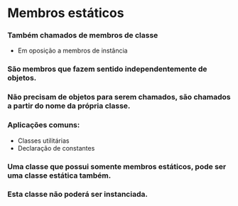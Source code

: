 # Membros estáticos

### Também chamados de membros de classe
* Em oposição a membros de instância

### São membros que fazem sentido independentemente de objetos. 
### Não precisam de objetos para serem chamados, são chamados a partir do nome da própria classe.

### Aplicações comuns:
* Classes utilitárias
* Declaração de constantes

### Uma classe que possui somente membros estáticos, pode ser uma classe estática também.
### Esta classe não poderá ser instanciada.